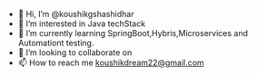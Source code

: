 - 👋 Hi, I’m @koushikgshashidhar
- 👀 I’m interested in Java techStack
- 🌱 I’m currently learning SpringBoot,Hybris,Microservices and Automationt testing.
- 💞️ I’m looking to collaborate on 
- 📫 How to reach me koushikdream22@gmail.com

<!---
koushikgshashidhar/koushikgshashidhar is a ✨ special ✨ repository because its `README.md` (this file) appears on your GitHub profile.
You can click the Preview link to take a look at your changes.
--->
